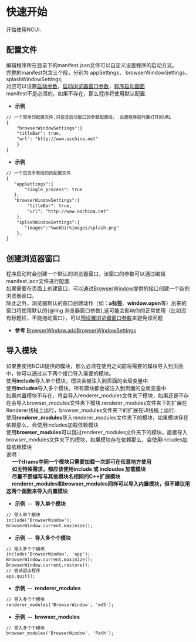# 快速开始

  开始使用NCUI.
  
## 配置文件 &nbsp;
  编辑程序所在目录下的manifest.json文件可以自定义设置程序的启动方式。<br>完整的manifest包含三个段，分别为 appSettings， browserWindowSettings， splashWindowSettings;<br>对应可以设置<a href="#settings/settingsAppSettings">启动参数</a>，<a href="#settings/settingsBrowserWindowSettings">启动浏览器窗口参数</a>，<a href="#settings/settingsSplashWindowSettings">程序启动画面</a><br>manifest不是必须的，如果不存在，那么程序将使用默认配置.
  
* **示例&nbsp;&nbsp;&nbsp;&nbsp;**

```html
// 一个简单的配置文件,只包含启动窗口的参数配置段， 设置程序启时要打开的URL
{
    "browserWindowSettings":{
    "titleBar": true,
    "url": "http://www.oschina.net"
    }
}

```
* **示例&nbsp;&nbsp;&nbsp;&nbsp;**

```html
// 一个包含所有段的的配置文件
{
   "appSettings":{
       "single_process": true
   },
   "browserWindowSettings":{
        "titleBar": true,
        "url": "http://www.oschina.net"
    },
    "splashWindowSettings":{
       "images":"%webDir%images/splash.png"
    },
}

```


<div class="adoc" id="div_配置文件"></div>


## 创建浏览器窗口 &nbsp;
  程序启动时会创建一个默认的浏览器窗口，该窗口的参数可以通过编辑manifest.json文件进行配置.<br>如果需要在页面上创建窗口，可以通过<a href="#api/apiBrowserWindow">BrowserWindow</a>提供的接口创建一个新的浏览器窗口。<br>除此之外，浏览器默认的窗口创建动作（如：**a标签**、**window.open**等）出来的窗口将使用默认的{@ling 浏览器窗口参数},这可能会影响你的正常使用（比如没有标题栏，不能拖动窗口），可以<a href="#api/apiBrowserWindow/67">预设置浏览器窗口参数</a>来避免该问题
  
* **参考** 
<a href="#api/apiBrowserWindow/67">BrowserWindow.addBrowserWindowSettings</a>



<div class="adoc" id="div_创建浏览器窗口"></div>


## 导入模块 &nbsp;
  如果要使用NCUI提供的模块，那么必须在使用之间前将需要的模块导入到页面中，你可以通过以下两个接口导入需要的模块。<br>使用**include**导入单个模块，模块会被注入到页面的全局变量中.<br>使用**includes**导入多个模块，所有模块都会被注入到页面的全局变量中.<br>如果内置模块不存在，将会导入renderer_modules文件夹下模块，如果还是不存在会导入browser_modules文件夹下模块.renderer_modules文件夹下的扩展在Renderer线程上运行，browser_modules文件夹下的扩展在UI线程上运行.<br>使用**renderer_modules**导入renderer_modules文件夹下的模块，如果模块存在依赖那么，会使用includes加载依赖模块<br>使用**browser_modules**可以跳过renderer_modules文件夹下的模块，直接导入browser_modules文件夹下的模块，如果模块存在依赖那么，会使用includes加载依赖模块<br>说明：<br>&nbsp;&nbsp;&nbsp;&nbsp;**一个iframe中同一个模块只需要加载一次即可在任意地方使用**<br>&nbsp;&nbsp;&nbsp;&nbsp;**如无特殊需求，都应该使用include 或 inclcudes 加载模块**<br>&nbsp;&nbsp;&nbsp;&nbsp;**尽量不要编写与其他模块名相同的C++扩展模块**<br>&nbsp;&nbsp;&nbsp;&nbsp;**renderer_modules和browser_modules同样可以导入内置模块，但不建议用这两个函数来导入内置模块**<br>
  
* **示例&nbsp;&nbsp;--&nbsp;&nbsp;导入单个模块**

```html
// 导入单个模块
include('BrowserWindow');
BrowserWindow.current.maximize();

```
* **示例&nbsp;&nbsp;--&nbsp;&nbsp;导入多个个模块**

```html
// 导入多个个模块
include('BrowserWindow', 'app');
BrowserWindow.current.maximize();
BrowserWindow.current.restore();
// 尝试退出程序
app.quit();

```
* **示例&nbsp;&nbsp;--&nbsp;&nbsp;renderer_modules**

```html
// 导入多个个模块
renderer_modules('BrowserWindow', 'md5');


```
* **示例&nbsp;&nbsp;--&nbsp;&nbsp;browser_modules**

```html
// 导入多个个模块
browser_modules('BrowserWindow', 'Path');


```


<div class="adoc" id="div_导入模块"></div>


